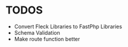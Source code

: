 # TODOS
* Convert Fleck Libraries to FastPhp Libraries
* Schema Validation
* Make route function better